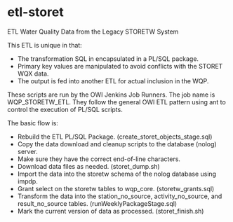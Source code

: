 # etl\-storet

ETL Water Quality Data from the Legacy STORETW System

This ETL is unique in that:
* The transformation SQL in encapsulated in a PL/SQL package.
* Primary key values are manipulated to avoid conflicts with the STORET WQX data.
* The output is fed into another ETL for actual inclusion in the WQP.

These scripts are run by the OWI Jenkins Job Runners. The job name is WQP\_STORETW\_ETL. They follow the general OWI ETL pattern using ant to control the execution of PL/SQL scripts.

The basic flow is:
* Rebuild the ETL PL/SQL Package. (create\_storet\_objects\_stage.sql)
* Copy the data download and cleanup scripts to the database (nolog) server.
* Make sure they have the correct end-of-line characters.
* Download data files as needed. (storet_dump.sh)
* Import the data into the storetw schema of the nolog database using impdp.
* Grant select on the storetw tables to wqp\_core. (storetw\_grants.sql)
* Transform the data into the station\_no\_source, activity\_no\_source, and result\_no\_source tables. (runWeeklyPackageStage.sql)
* Mark the current version of data as processed. (storet\_finish.sh)
